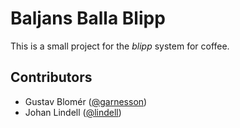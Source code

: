 # Baljans Balla Blipp

This is a small project for the *blipp* system for coffee.

## Contributors

* Gustav Blomér ([@garnesson](https://github.com/garnesson))
* Johan Lindell ([@lindell](https://github.com/lindell))
